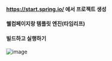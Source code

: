 #### https://start.spring.io/ 에서 프로젝트 생성
#### 웰컴페이지랑 템플릿 엔진(타임리프)
#### 빌드하고 실행하기

![image](https://user-images.githubusercontent.com/40969203/103449176-e189e880-4ce7-11eb-935b-19d119c589e7.png)
